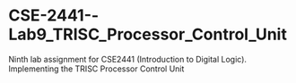 # CSE-2441--Lab9_TRISC_Processor_Control_Unit
Ninth lab assignment for CSE2441 (Introduction to Digital Logic). Implementing the TRISC Processor Control Unit
